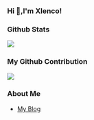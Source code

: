 ### Hi  👋,I'm Xlenco!

### Github Stats
![](https://github-readme-stats.vercel.app/api?username=xlenco&show_icons=true)


### My Github Contribution
![](https://cdn.jsdelivr.net/gh/xlenco/xlenco@main/assets/github-contribution-grid-snake.svg)


### About Me
- [My Blog](https://xlenco.eu.org)
